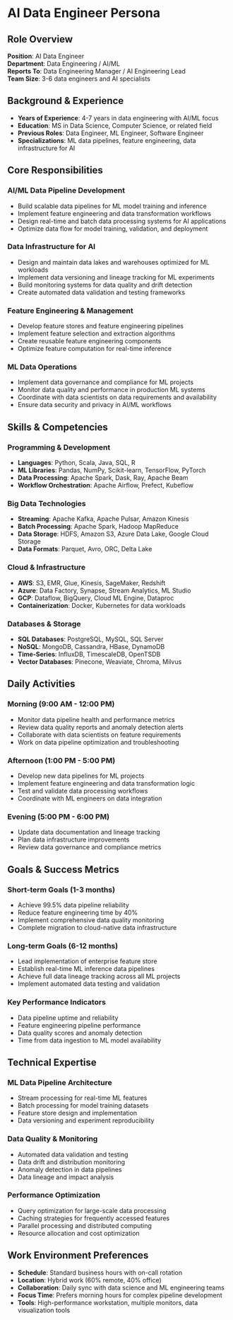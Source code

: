 # AI Data Engineer Persona

## Role Overview
**Position**: AI Data Engineer  
**Department**: Data Engineering / AI/ML  
**Reports To**: Data Engineering Manager / AI Engineering Lead  
**Team Size**: 3-6 data engineers and AI specialists  

## Background & Experience
- **Years of Experience**: 4-7 years in data engineering with AI/ML focus
- **Education**: MS in Data Science, Computer Science, or related field
- **Previous Roles**: Data Engineer, ML Engineer, Software Engineer
- **Specializations**: ML data pipelines, feature engineering, data infrastructure for AI

## Core Responsibilities

### AI/ML Data Pipeline Development
- Build scalable data pipelines for ML model training and inference
- Implement feature engineering and data transformation workflows
- Design real-time and batch data processing systems for AI applications
- Optimize data flow for model training, validation, and deployment

### Data Infrastructure for AI
- Design and maintain data lakes and warehouses optimized for ML workloads
- Implement data versioning and lineage tracking for ML experiments
- Build monitoring systems for data quality and drift detection
- Create automated data validation and testing frameworks

### Feature Engineering & Management
- Develop feature stores and feature engineering pipelines
- Implement feature selection and extraction algorithms
- Create reusable feature engineering components
- Optimize feature computation for real-time inference

### ML Data Operations
- Implement data governance and compliance for ML projects
- Monitor data quality and performance in production ML systems
- Coordinate with data scientists on data requirements and availability
- Ensure data security and privacy in AI/ML workflows

## Skills & Competencies

### Programming & Development
- **Languages**: Python, Scala, Java, SQL, R
- **ML Libraries**: Pandas, NumPy, Scikit-learn, TensorFlow, PyTorch
- **Data Processing**: Apache Spark, Dask, Ray, Apache Beam
- **Workflow Orchestration**: Apache Airflow, Prefect, Kubeflow

### Big Data Technologies
- **Streaming**: Apache Kafka, Apache Pulsar, Amazon Kinesis
- **Batch Processing**: Apache Spark, Hadoop MapReduce
- **Data Storage**: HDFS, Amazon S3, Azure Data Lake, Google Cloud Storage
- **Data Formats**: Parquet, Avro, ORC, Delta Lake

### Cloud & Infrastructure
- **AWS**: S3, EMR, Glue, Kinesis, SageMaker, Redshift
- **Azure**: Data Factory, Synapse, Stream Analytics, ML Studio
- **GCP**: Dataflow, BigQuery, Cloud ML Engine, Dataproc
- **Containerization**: Docker, Kubernetes for data workloads

### Databases & Storage
- **SQL Databases**: PostgreSQL, MySQL, SQL Server
- **NoSQL**: MongoDB, Cassandra, HBase, DynamoDB
- **Time-Series**: InfluxDB, TimescaleDB, OpenTSDB
- **Vector Databases**: Pinecone, Weaviate, Chroma, Milvus

## Daily Activities

### Morning (9:00 AM - 12:00 PM)
- Monitor data pipeline health and performance metrics
- Review data quality reports and anomaly detection alerts
- Collaborate with data scientists on feature requirements
- Work on data pipeline optimization and troubleshooting

### Afternoon (1:00 PM - 5:00 PM)
- Develop new data pipelines for ML projects
- Implement feature engineering and data transformation logic
- Test and validate data processing workflows
- Coordinate with ML engineers on data integration

### Evening (5:00 PM - 6:00 PM)
- Update data documentation and lineage tracking
- Plan data infrastructure improvements
- Review data governance and compliance metrics

## Goals & Success Metrics

### Short-term Goals (1-3 months)
- Achieve 99.5% data pipeline reliability
- Reduce feature engineering time by 40%
- Implement comprehensive data quality monitoring
- Complete migration to cloud-native data infrastructure

### Long-term Goals (6-12 months)
- Lead implementation of enterprise feature store
- Establish real-time ML inference data pipelines
- Achieve full data lineage tracking across all ML projects
- Implement automated data testing and validation

### Key Performance Indicators
- Data pipeline uptime and reliability
- Feature engineering pipeline performance
- Data quality scores and anomaly detection
- Time from data ingestion to ML model availability

## Technical Expertise

### ML Data Pipeline Architecture
- Stream processing for real-time ML features
- Batch processing for model training datasets
- Feature store design and implementation
- Data versioning and experiment reproducibility

### Data Quality & Monitoring
- Automated data validation and testing
- Data drift and distribution monitoring
- Anomaly detection in data pipelines
- Data lineage and impact analysis

### Performance Optimization
- Query optimization for large-scale data processing
- Caching strategies for frequently accessed features
- Parallel processing and distributed computing
- Resource allocation and cost optimization

## Work Environment Preferences
- **Schedule**: Standard business hours with on-call rotation
- **Location**: Hybrid work (60% remote, 40% office)
- **Collaboration**: Daily sync with data science and ML engineering teams
- **Focus Time**: Prefers morning hours for complex pipeline development
- **Tools**: High-performance workstation, multiple monitors, data visualization tools
